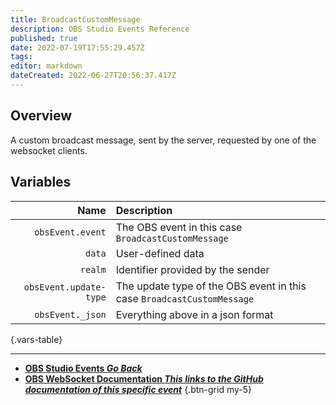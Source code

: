 ```yaml
---
title: BroadcastCustomMessage
description: OBS Studio Events Reference
published: true
date: 2022-07-19T17:55:29.457Z
tags: 
editor: markdown
dateCreated: 2022-06-27T20:56:37.417Z
---
```


## Overview
A custom broadcast message, sent by the server, requested by one of the websocket clients.

## Variables

| Name | Description |
|-----:|:------------|
| `obsEvent.event` | The OBS event in this case `BroadcastCustomMessage`
| `data` | User-defined data
| `realm` | Identifier provided by the sender
| `obsEvent.update-type` | The update type of the OBS event in this case `BroadcastCustomMessage`
| `obsEvent._json` | Everything above in a json format
{.vars-table}

---

- [<i class="mdi mdi-chevron-left"></i>**OBS Studio Events *Go Back***](/en/Broadcasters/OBS/Events)
- [<i class="mdi mdi-github grey--text"></i> **OBS WebSocket Documentation *This links to the GitHub documentation of this specific event***](https://github.com/obsproject/obs-websocket/blob/4.x-current/docs/generated/protocol.md#broadcastcustommessage)
{.btn-grid my-5}
